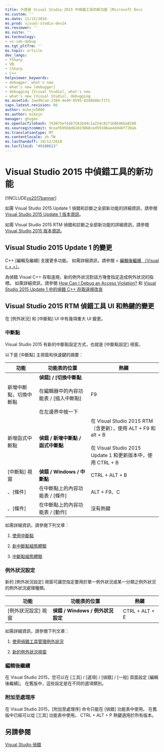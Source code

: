 ```yaml
---
title: 什麼是 Visual Studio 2015 中偵錯工具的新功能 |Microsoft Docs
ms.custom: ''
ms.date: 11/15/2016
ms.prod: visual-studio-dev14
ms.reviewer: ''
ms.suite: ''
ms.technology:
- vs-ide-debug
ms.tgt_pltfrm: ''
ms.topic: article
dev_langs:
- FSharp
- VB
- CSharp
- C++
helpviewer_keywords:
- debugger, what's new
- what's new [debugger]
- debugging [Visual Studio], what's new
- what's new [Visual Studio], debugging
ms.assetid: 2aed9caa-2384-4e49-8595-82d8b06cf271
caps.latest.revision: 86
author: mikejo5000
ms.author: mikejo
manager: ghogen
ms.openlocfilehash: 743875ef4ab7582bd4c1a254c82f168b96ba8208
ms.sourcegitcommit: 9ceaf69568d61023868ced59108ae4dd46f720ab
ms.translationtype: MT
ms.contentlocale: zh-TW
ms.lasthandoff: 10/12/2018
ms.locfileid: "49188613"
---
```

# <a name="whats-new-for-the-debugger-in-visual-studio-2015"></a>Visual Studio 2015 中偵錯工具的新功能
[!INCLUDE[vs2017banner](../includes/vs2017banner.md)]

如需 Visual Studio 2015 Update 1 偵錯和診斷之全部新功能的詳細資訊，請參閱 [Visual Studio 2015 Update 1 版本資訊](https://www.visualstudio.com/news/vs2015-update1-vs#debug)。  
  
 如需 Visual Studio 2015 RTM 偵錯和診斷之全部新功能的詳細資訊，請參閱 [Visual Studio 2015 版本資訊](https://www.visualstudio.com/news/vs2015-vs#debug)。  
  
## <a name="visual-studio-2015-update-1-changes"></a>Visual Studio 2015 Update 1 的變更  
 C++ [編輯及繼續] 支援更多功能。 如需詳細資訊，請參閱 <<c0> [ 編輯後繼續 （Visual c + +）](../debugger/edit-and-continue-visual-cpp.md)。  
  
 為偵錯 Visual C++ 存取違規，新的例外狀況對話方塊會指定造成例外狀況的指標。 如需詳細資訊，請參閱 [How Can I Debug an Access Violation?](../debugger/how-can-i-debug-an-access-violation-q.md) 和 [Visual Studio 2015 Update 1 中的偵錯 C++ 存取違規改良](http://blogs.msdn.com/b/visualstudioalm/archive/2015/10/29/improvement-to-debugging-c-access-violations-in-visual-studio-2015-update-1.aspx)  
  
## <a name="visual-studio-2015-rtm-debugger-ui-and-hotkey-changes"></a>Visual Studio 2015 RTM 偵錯工具 UI 和熱鍵的變更  
 在 [例外狀況] 和 [中斷點]  UI 中有幾項重大 UI 變更。  
  
### <a name="breakpoints"></a>中斷點  
 Visual Studio 2015 有新的中斷點設定方式，也就是 [中斷點設定]  視窗。  
  
 以下是 [中斷點] 主視窗和快速鍵的摘要：  
  
|功能|功能表的位置|熱鍵|  
|-------------|-------------------|------------|  
|新增中斷點，切換中斷點|**偵錯] / [切換中斷點**<br /><br /> 在編輯器中的內容功能表 / [插入中斷點] <br /><br /> 在左邊界中按一下|F9|  
|新增函式中斷點|**偵錯 / 新增中斷點 / 函式中斷點**|在 Visual Studio 2015 RTM （含更新），使用 ALT + F9 和 alt + B<br /><br /> 在 Visual Studio 2015 Update 1 和更新版本中，使用 CTRL + B|  
|[中斷點] 視窗|**偵錯 / Windows / 中斷點**|CTRL + ALT + B|  
|、[條件] |在中斷點上的內容功能表 / [條件] |ALT + F9、C|  
|、[條件] |在中斷點上的內容功能表 / [動作] |沒有熱鍵|  
  
 如需詳細資訊，請參閱下列文章：  
  
1.  [使用中斷點](../debugger/using-breakpoints.md)  
  
2.  [新中斷點組態體驗](http://blogs.msdn.com/b/visualstudioalm/archive/2014/10/06/new-breakpoint-configuration-experience.aspx)  
  
3.  [中斷點組態體驗](http://channel9.msdn.com/Events/Visual-Studio/Connect-event-2014/711)  
  
### <a name="exception-settings"></a>例外狀況設定  
 新的 [例外狀況設定]  視窗可讓您指定要用於單一例外狀況或某一分類之例外狀況的例外狀況處理種類。  
  
|功能|功能表的位置|熱鍵|  
|-------------|-------------------|------------|  
|[例外狀況設定] 視窗|**偵錯 / Windows / 例外狀況設定**|CTRL + ALT + E|  
  
 如需詳細資訊，請參閱下列文章：  
  
1.  [使用偵錯工具管理例外狀況](../debugger/managing-exceptions-with-the-debugger.md)  
  
2.  [新的例外狀況視窗](http://blogs.msdn.com/b/visualstudioalm/archive/2015/02/23/the-new-exception-settings-window-in-visual-studio-2015.aspx)  
  
### <a name="edit-and-continue"></a>編輯後繼續  
 在 Visual Studio 2015，您可以在 [工具] / [選項] / [偵錯] / [一般]  頁面設定 [編輯後繼續]。 在舊版中，這些設定是在不同的選項類別。  
  
### <a name="attach-to-process"></a>附加至處理序  
 在 Visual Studio 2015，[附加至處理序] 命令只能在 [偵錯] 功能表中使用。 在舊版中已經可以從 [工具] 功能表中使用。 CTRL + ALT + P 熱鍵適用於所有版本。  
  
## <a name="see-also"></a>另請參閱  
 [Visual Studio 偵錯](../debugger/debugging-in-visual-studio.md)



